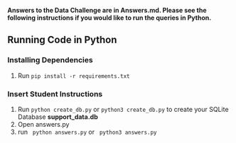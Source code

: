 
**Answers to the Data Challenge are in Answers.md. Please see the following instructions if you would like to run the queries in Python.**

## Running Code in Python

### Installing Dependencies

1. Run ``` pip install -r requirements.txt ```

### Insert Student Instructions

1. Run ``` python create_db.py ``` or ``` python3 create_db.py ``` to create your SQLite Database **support_data.db**
2. Open answers.py
4. run ``` python answers.py``` or ``` python3 answers.py```
